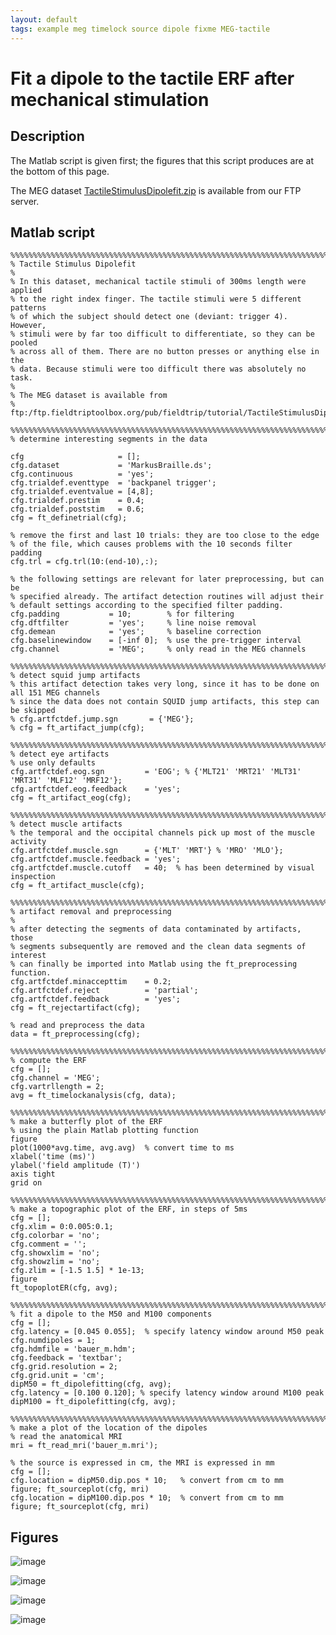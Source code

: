 ```yaml
---
layout: default
tags: example meg timelock source dipole fixme MEG-tactile
---
```


# Fit a dipole to the tactile ERF after mechanical stimulation

## Description

The Matlab script is given first; the figures that this script produces are at the bottom of this page. 

The MEG dataset [TactileStimulusDipolefit.zip](ftp://ftp.fieldtriptoolbox.org/pub/fieldtrip/tutorial/TactileStimulusDipolefit.zip) is available from our FTP server.
## Matlab script

	%%%%%%%%%%%%%%%%%%%%%%%%%%%%%%%%%%%%%%%%%%%%%%%%%%%%%%%%%%%%%%%%%%%%%%%%%%%%
	% Tactile Stimulus Dipolefit
	%
	% In this dataset, mechanical tactile stimuli of 300ms length were applied
	% to the right index finger. The tactile stimuli were 5 different patterns
	% of which the subject should detect one (deviant: trigger 4). However,
	% stimuli were by far too difficult to differentiate, so they can be pooled
	% across all of them. There are no button presses or anything else in the
	% data. Because stimuli were too difficult there was absolutely no task.
	%
	% The MEG dataset is available from
	%   ftp:/ftp.fieldtriptoolbox.org/pub/fieldtrip/tutorial/TactileStimulusDipolefit.zip
	
	%%%%%%%%%%%%%%%%%%%%%%%%%%%%%%%%%%%%%%%%%%%%%%%%%%%%%%%%%%%%%%%%%%%%%%%%%%%%
	% determine interesting segments in the data
	
	cfg                     = [];
	cfg.dataset             = 'MarkusBraille.ds';
	cfg.continuous          = 'yes';
	cfg.trialdef.eventtype  = 'backpanel trigger';
	cfg.trialdef.eventvalue = [4,8];
	cfg.trialdef.prestim    = 0.4;
	cfg.trialdef.poststim   = 0.6;
	cfg = ft_definetrial(cfg);
	
	% remove the first and last 10 trials: they are too close to the edge
	% of the file, which causes problems with the 10 seconds filter padding
	cfg.trl = cfg.trl(10:(end-10),:);
	
	% the following settings are relevant for later preprocessing, but can be
	% specified already. The artifact detection routines will adjust their
	% default settings according to the specified filter padding.
	cfg.padding           = 10;        % for filtering
	cfg.dftfilter         = 'yes';     % line noise removal
	cfg.demean            = 'yes';     % baseline correction
	cfg.baselinewindow    = [-inf 0];  % use the pre-trigger interval
	cfg.channel           = 'MEG';     % only read in the MEG channels
	
	%%%%%%%%%%%%%%%%%%%%%%%%%%%%%%%%%%%%%%%%%%%%%%%%%%%%%%%%%%%%%%%%%%%%%%%%%%%%
	% detect squid jump artifacts
	% this artifact detection takes very long, since it has to be done on all 151 MEG channels
	% since the data does not contain SQUID jump artifacts, this step can be skipped
	% cfg.artfctdef.jump.sgn       = {'MEG'};
	% cfg = ft_artifact_jump(cfg);
	
	%%%%%%%%%%%%%%%%%%%%%%%%%%%%%%%%%%%%%%%%%%%%%%%%%%%%%%%%%%%%%%%%%%%%%%%%%%%%
	% detect eye artifacts
	% use only defaults
	cfg.artfctdef.eog.sgn         = 'EOG'; % {'MLT21' 'MRT21' 'MLT31' 'MRT31' 'MLF12' 'MRF12'};
	cfg.artfctdef.eog.feedback    = 'yes';
	cfg = ft_artifact_eog(cfg);
	
	%%%%%%%%%%%%%%%%%%%%%%%%%%%%%%%%%%%%%%%%%%%%%%%%%%%%%%%%%%%%%%%%%%%%%%%%%%%%
	% detect muscle artifacts
	% the temporal and the occipital channels pick up most of the muscle activity
	cfg.artfctdef.muscle.sgn      = {'MLT' 'MRT'} % 'MRO' 'MLO'};
	cfg.artfctdef.muscle.feedback = 'yes';
	cfg.artfctdef.muscle.cutoff   = 40;  % has been determined by visual inspection
	cfg = ft_artifact_muscle(cfg);
	
	%%%%%%%%%%%%%%%%%%%%%%%%%%%%%%%%%%%%%%%%%%%%%%%%%%%%%%%%%%%%%%%%%%%%%%%%%%%%
	% artifact removal and preprocessing
	%
	% after detecting the segments of data contaminated by artifacts, those
	% segments subsequently are removed and the clean data segments of interest
	% can finally be imported into Matlab using the ft_preprocessing function.
	cfg.artfctdef.minaccepttim    = 0.2;
	cfg.artfctdef.reject          = 'partial';
	cfg.artfctdef.feedback        = 'yes';
	cfg = ft_rejectartifact(cfg);
	
	% read and preprocess the data
	data = ft_preprocessing(cfg);
	
	%%%%%%%%%%%%%%%%%%%%%%%%%%%%%%%%%%%%%%%%%%%%%%%%%%%%%%%%%%%%%%%%%%%%%%%%%%%%
	% compute the ERF
	cfg = [];
	cfg.channel = 'MEG';
	cfg.vartrllength = 2;
	avg = ft_timelockanalysis(cfg, data);
	
	%%%%%%%%%%%%%%%%%%%%%%%%%%%%%%%%%%%%%%%%%%%%%%%%%%%%%%%%%%%%%%%%%%%%%%%%%%%%
	% make a butterfly plot of the ERF
	% using the plain Matlab plotting function
	figure
	plot(1000*avg.time, avg.avg)  % convert time to ms
	xlabel('time (ms)')
	ylabel('field amplitude (T)')
	axis tight
	grid on
	
	%%%%%%%%%%%%%%%%%%%%%%%%%%%%%%%%%%%%%%%%%%%%%%%%%%%%%%%%%%%%%%%%%%%%%%%%%%%%
	% make a topographic plot of the ERF, in steps of 5ms
	cfg = [];
	cfg.xlim = 0:0.005:0.1;
	cfg.colorbar = 'no';
	cfg.comment = '';
	cfg.showxlim = 'no';
	cfg.showzlim = 'no';
	cfg.zlim = [-1.5 1.5] * 1e-13;
	figure
	ft_topoplotER(cfg, avg);
	
	%%%%%%%%%%%%%%%%%%%%%%%%%%%%%%%%%%%%%%%%%%%%%%%%%%%%%%%%%%%%%%%%%%%%%%%%%%%%
	% fit a dipole to the M50 and M100 components
	cfg = [];
	cfg.latency = [0.045 0.055];  % specify latency window around M50 peak
	cfg.numdipoles = 1;
	cfg.hdmfile = 'bauer_m.hdm';
	cfg.feedback = 'textbar';
	cfg.grid.resolution = 2;
	cfg.grid.unit = 'cm';
	dipM50 = ft_dipolefitting(cfg, avg);
	cfg.latency = [0.100 0.120]; % specify latency window around M100 peak
	dipM100 = ft_dipolefitting(cfg, avg);
	
	%%%%%%%%%%%%%%%%%%%%%%%%%%%%%%%%%%%%%%%%%%%%%%%%%%%%%%%%%%%%%%%%%%%%%%%%%%%%
	% make a plot of the location of the dipoles
	% read the anatomical MRI
	mri = ft_read_mri('bauer_m.mri');
	
	% the source is expressed in cm, the MRI is expressed in mm
	cfg = [];
	cfg.location = dipM50.dip.pos * 10;   % convert from cm to mm
	figure; ft_sourceplot(cfg, mri)
	cfg.location = dipM100.dip.pos * 10;  % convert from cm to mm
	figure; ft_sourceplot(cfg, mri)

## Figures

![image](/media/example/time.jpg)

![image](/media/example/topos.jpg@600)

![image](/media/example/fig1.jpg)

![image](/media/example/fig2.jpg)

